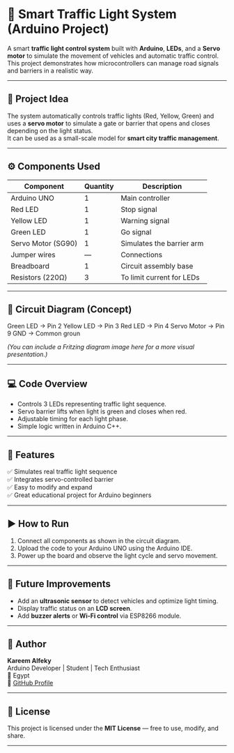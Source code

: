 # 🚦 Smart Traffic Light System (Arduino Project)

A smart **traffic light control system** built with **Arduino**, **LEDs**, and a **Servo motor** to simulate the movement of vehicles and automatic traffic control.  
This project demonstrates how microcontrollers can manage road signals and barriers in a realistic way.

---

## 🧠 Project Idea

The system automatically controls traffic lights (Red, Yellow, Green) and uses a **servo motor** to simulate a gate or barrier that opens and closes depending on the light status.  
It can be used as a small-scale model for **smart city traffic management**.

---

## ⚙️ Components Used

| Component | Quantity | Description |
|------------|-----------|-------------|
| Arduino UNO | 1 | Main controller |
| Red LED | 1 | Stop signal |
| Yellow LED | 1 | Warning signal |
| Green LED | 1 | Go signal |
| Servo Motor (SG90) | 1 | Simulates the barrier arm |
| Jumper wires | — | Connections |
| Breadboard | 1 | Circuit assembly base |
| Resistors (220Ω) | 3 | To limit current for LEDs |

---

## 🔌 Circuit Diagram (Concept)
Green LED → Pin 2
Yellow LED → Pin 3
Red LED → Pin 4
Servo Motor → Pin 9
GND → Common groun



*(You can include a Fritzing diagram image here for a more visual presentation.)*

---

## 💻 Code Overview

- Controls 3 LEDs representing traffic light sequence.  
- Servo barrier lifts when light is green and closes when red.  
- Adjustable timing for each light phase.  
- Simple logic written in Arduino C++.

---

## 🧩 Features

✅ Simulates real traffic light sequence  
✅ Integrates servo-controlled barrier  
✅ Easy to modify and expand  
✅ Great educational project for Arduino beginners

---

## ▶️ How to Run

1. Connect all components as shown in the circuit diagram.  
2. Upload the code to your Arduino UNO using the Arduino IDE.  
3. Power up the board and observe the light cycle and servo movement.

---

## 🚀 Future Improvements

- Add an **ultrasonic sensor** to detect vehicles and optimize light timing.  
- Display traffic status on an **LCD screen**.  
- Add **buzzer alerts** or **Wi-Fi control** via ESP8266 module.

---

## 👤 Author

**Kareem Alfeky**  
Arduino Developer | Student | Tech Enthusiast  
📍 Egypt  
🔗 [GitHub Profile](https://github.com/karimalfeky603-ops)

---

## 🪪 License

This project is licensed under the **MIT License** — free to use, modify, and share.

---



